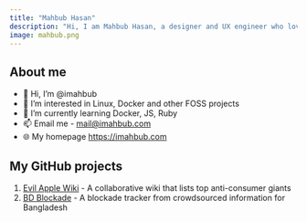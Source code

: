 ```yaml
---
title: "Mahbub Hasan"
description: "Hi, I am Mahbub Hasan, a designer and UX engineer who loves to build UI, UX and design stuff"
image: mahbub.png
---
```


## About me

- 👋 Hi, I’m @imahbub
- 👀 I’m interested in Linux, Docker and other FOSS projects
- 🌱 I’m currently learning Docker, JS, Ruby
- 📫 Email me - mail@imahbub.com 
- 🌐 My homepage https://imahbub.com

## My GitHub projects

1. [Evil Apple Wiki](https://github.com/imahbub/evilapple) - A collaborative wiki that lists top anti-consumer giants
2. [BD Blockade](https://the-penguins-club.github.io/bd-blockade/) - A blockade tracker from crowdsourced information for Bangladesh
